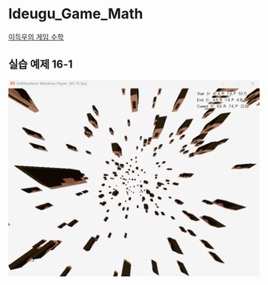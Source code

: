 # Ideugu_Game_Math
[이득우의 게임 수학](https://diesuki4.tistory.com/category/%EA%B2%8C%EC%9E%84%20%EC%88%98%ED%95%99/%EC%9D%B4%EB%93%9D%EC%9A%B0%EC%9D%98%20%EA%B2%8C%EC%9E%84%20%EC%88%98%ED%95%99)

## 실습 예제 16-1
![실습 예제 16-1](https://raw.githubusercontent.com/diesuki4/Ideugu_Game_Math/16-1_%EC%9E%90%EC%9C%A0%EB%A1%9C%EC%9A%B4_3%EC%B0%A8%EC%9B%90_%ED%9A%8C%EC%A0%84%EC%9D%98_%EA%B5%AC%ED%98%84/Example.gif)
